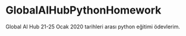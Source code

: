 # GlobalAIHubPythonHomework
Global AI Hub 21-25 Ocak 2020 tarihleri arası python eğitimi ödevlerim.
